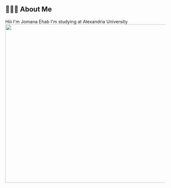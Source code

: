 ## 👩🏻‍💻 About Me
Hiii I'm Jomana Ehab I'm studying at Alexandria University <br>
<img src="https://github.com/jomanaehabb/jomanaehabb/assets/69699199/6c4ca94c-be27-4bdf-8cb9-edf6fe7ad959" width="1920" height="500" />
